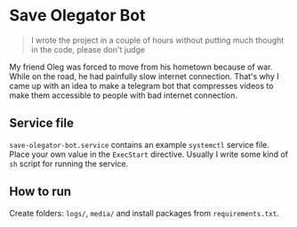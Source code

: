 # Save Olegator Bot

> I wrote the project in a couple of hours without putting much thought in the code, please don't judge

My friend Oleg was forced to move from his hometown because of war.
While on the road, he had painfully slow internet connection.
That's why I came up with an idea to make a telegram bot that compresses videos
to make them accessible to people with bad internet connection.

## Service file

`save-olegator-bot.service` contains an example `systemctl` service file.
Place your own value in the `ExecStart` directive.
Usually I write some kind of `sh` script for running the service.

## How to run

Create folders: `logs/`, `media/` and install packages from `requirements.txt`.
